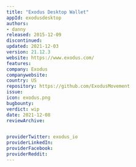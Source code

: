 ```yaml
---
title: "Exodus Desktop Wallet"
appId: exodusdesktop
authors:
- danny
released: 2015-12-09
discontinued: 
updated: 2021-12-03
version: 21.12.3
website: https://www.exodus.com/
features:
company: Exodus
companywebsite: 
country: US
repository: https://github.com/ExodusMovement
issue: 
icon: exodus.png
bugbounty: 
verdict: wip
date: 2021-12-08
reviewArchive:


providerTwitter: exodus_io
providerLinkedIn: 
providerFacebook: 
providerReddit: 
---
```








